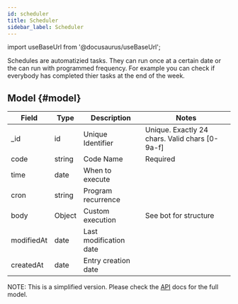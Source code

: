 ```yaml
---
id: scheduler
title: Scheduler
sidebar_label: Scheduler
---
```

import useBaseUrl from '@docusaurus/useBaseUrl';

Schedules are automatizied tasks.
They can run once at a certain date or the can run with programmed frequency.
For example you can check if everybody has completed thier tasks at the end of the week.

## Model {#model}

| Field | Type | Description | Notes |
| ----  | ---- | ----------- | ----  |
| _id   | id   | Unique Identifier   | Unique. Exactly 24 chars. Valid chars [0-9a-f] |
| code  | string | Code Name | Required
| time | date | When to execute |
| cron | string | Program recurrence
| body | Object | Custom execution | See bot for structure
| modifiedAt | date | Last modification date
| createdAt | date | Entry creation date
NOTE: This is a simplified version. Please check the [API](https://api.cotalker.com) docs for the full model.


